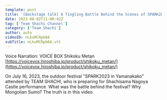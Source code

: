 ```yaml
---
template: post
title: '[Backstage talk] A Tingling Battle Behind the Scenes of SPARK2023. Wrapped Peach 🍑 and Mongolian Sumo ❤️'
date: 2023-08-02T11:00:42Z
tag: ['Team Shachi Channel']
category: ['Team Shachi']
author: auto 
videoID: nLkuMCRpb6A
subTitle: nLkuMCRpb6A.vtt
---
```

Voice Narration: VOICE BOX Shikoku Metan [https://voicevox.hiroshiba.jp/product/shikoku_metan/](https://voicevox.hiroshiba.jp/product/shikoku_metan/)

On July 16, 2023, the outdoor festival "SPARK2023 in Yamanakako" attended by TEAM SHACHI, who is preparing for Shachisama Nagoya Castle performance. What was the battle behind the festival? Why Mongolian Sumo? The truth is in this video.